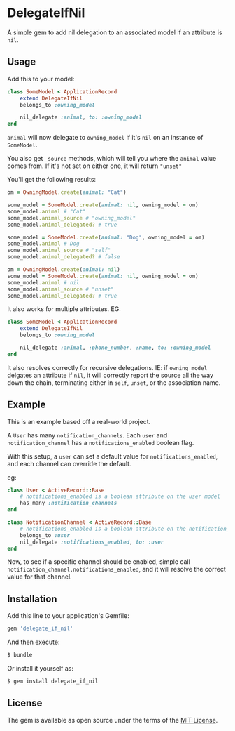 # DelegateIfNil

A simple gem to add nil delegation to an associated model if an attribute is `nil`.

## Usage

Add this to your model:

```ruby
class SomeModel < ApplicationRecord
    extend DelegateIfNil
    belongs_to :owning_model

    nil_delegate :animal, to: :owning_model
end
```

`animal` will now delegate to `owning_model` if it's `nil` on an instance of `SomeModel`.

You also get `_source` methods, which will tell you where the `animal` value comes from. If it's not set on either one, it will return `"unset"`

You'll get the following results:

```ruby
om = OwningModel.create(animal: "Cat")

some_model = SomeModel.create(animal: nil, owning_model = om)
some_model.animal # "Cat"
some_model.animal_source # "owning_model"
some_model.animal_delegated? # true

some_model = SomeModel.create(animal: "Dog", owning_model = om)
some_model.animal # Dog
some_model.animal_source # "self"
some_model.animal_delegated? # false

om = OwningModel.create(animal: nil)
some_model = SomeModel.create(animal: nil, owning_model = om)
some_model.animal # nil
some_model.animal_source # "unset"
some_model.animal_delegated? # true
```

It also works for multiple attributes. EG:

```ruby
class SomeModel < ApplicationRecord
    extend DelegateIfNil
    belongs_to :owning_model

    nil_delegate :animal, :phone_number, :name, to: :owning_model
end
```

It also resolves correctly for recursive delegations. IE: if `owning_model` delgates an attribute if `nil`, it will correctly report the source all the way down the chain, terminating either in `self`, `unset`, or the association name.

## Example

This is an example based off a real-world project.

A `User` has many `notification_channels`. Each `user` and `notification_channel` has a `notifications_enabled` boolean flag.

With this setup, a `user` can set a default value for `notifications_enabled`, and each channel can override the default.

eg:

```ruby
class User < ActiveRecord::Base
    # notifications_enabled is a boolean attribute on the user model
    has_many :notification_channels
end

class NotificationChannel < ActiveRecord::Base
    # notifications_enabled is a boolean attribute on the notification_channel model
    belongs_to :user
    nil_delegate :notifications_enabled, to: :user
end
```

Now, to see if a specific channel should be enabled, simple call `notification_channel.notifications_enabled`, and it will resolve the correct value for that channel. 

## Installation
Add this line to your application's Gemfile:

```ruby
gem 'delegate_if_nil'
```

And then execute:
```bash
$ bundle
```

Or install it yourself as:
```bash
$ gem install delegate_if_nil
```

## License
The gem is available as open source under the terms of the [MIT License](https://opensource.org/licenses/MIT).
